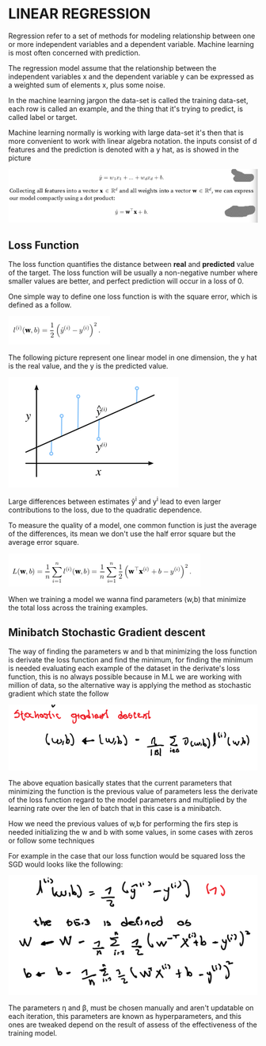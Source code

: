   <h1>LINEAR REGRESSION</h1>

  Regression refer to a set of methods for modeling relationship between one or more independent variables and a dependent variable. Machine learning is most often concerned with prediction.

  The regression model assume that the relationship between the independent variables x and the dependent variable y can be expressed as a weighted sum of elements x, plus some noise.

  In the machine learning jargon the data-set is called the training data-set, each row is called an example, and the thing that it's trying to predict, is called label or target.

  Machine learning normally is working with large data-set it's then that is more convenient to work with linear algebra notation. the inputs consist of d features and the prediction is denoted with a y hat, as is showed in the picture  

  ![](images/notation1.png)

<h2>Loss Function</h2>

The loss function quantifies the distance between **real** and **predicted** value of the target. The loss function will be usually a non-negative number where smaller values are better, and perfect prediction will occur in a loss of 0.

One simple way to define one loss function is with the square error, which is defined as a follow.

![](images/square_error.png)

The following picture represent one linear model in one dimension, the y hat is the real value, and the y is the predicted value.

![](images/depict.png)

Large differences between estimates ŷ<sup>i</sup> and y<sup>i</sup>
lead to even larger contributions to the loss, due to the quadratic dependence.

To measure the quality of a model, one common function is just the average of the differences, its mean we don't use the half error square but the average error square.

![](./images/average_squareloss.png)

When we training a model we wanna find parameters (w,b) that minimize the total loss across the training examples.

<h2>Minibatch Stochastic Gradient descent</h2>

The way of finding the parameters w and b that minimizing the loss function is derivate the loss function and find the minimum, for finding the minimum is needed evaluating each example of the dataset in the derivate's loss function, this is no always possible because in M.L we are working with million of data, so the alternative way is applying the method as stochastic gradient which state the follow

![](images/SGD.png)  

The above equation basically states that the current parameters that minimizing the function is the previous value of parameters less the derivate of the loss function regard to the model parameters and multiplied by the learning rate over the len of batch that in this case is a minibatch.

How we need the previous values of w,b for performing the firs step is needed initializing the w and b with some values, in some cases with zeros or follow some techniques

For example in the case that our loss function would be squared loss the SGD would looks like the following:

![](images/SGD_example.png)

 The parameters η and β, must be chosen manually and aren't updatable on each iteration, this parameters are known as hyperparameters, and this ones are tweaked depend on the result of assess of the effectiveness of the training model.
